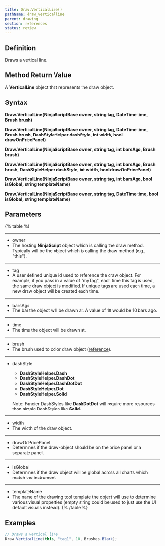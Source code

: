 ```yaml
---
title: Draw.VerticalLine()
pathName: draw_verticalline
parent: drawing
section: references
status: review
---
```


## Definition

Draws a vertical line.

## Method Return Value

A **VerticalLine** object that represents the draw object.

## Syntax

**Draw.VerticalLine(NinjaScriptBase owner, string tag, DateTime time, Brush brush)**  

**Draw.VerticalLine(NinjaScriptBase owner, string tag, DateTime time, Brush brush, DashStyleHelper dashStyle, int width, bool drawOnPricePanel)**  

**Draw.VerticalLine(NinjaScriptBase owner, string tag, int barsAgo, Brush brush)**  

**Draw.VerticalLine(NinjaScriptBase owner, string tag, int barsAgo, Brush brush, DashStyleHelper dashStyle, int width, bool drawOnPricePanel)**  

**Draw.VerticalLine(NinjaScriptBase owner, string tag, int barsAgo, bool isGlobal, string templateName)**  

**Draw.VerticalLine(NinjaScriptBase owner, string tag, DateTime time, bool isGlobal, string templateName)**

## Parameters

{% table %}

---

* owner
* The hosting **NinjaScript** object which is calling the draw method. Typically will be the object which is calling the draw method (e.g., "this").

---

* tag
* A user defined unique id used to reference the draw object. For example, if you pass in a value of "myTag", each time this tag is used, the same draw object is modified. If unique tags are used each time, a new draw object will be created each time.

---

* barsAgo
* The bar the object will be drawn at. A value of 10 would be 10 bars ago.

---

* time
* The time the object will be drawn at.

---

* brush
* The brush used to color draw object ([reference](https://msdn.microsoft.com/en-us/library/system.windows.media.brushes%28v=vs.110%29.aspx)).

---

* dashStyle
  * **DashStyleHelper.Dash**  
  * **DashStyleHelper.DashDot**  
  * **DashStyleHelper.DashDotDot**  
  * **DashStyleHelper.Dot**  
  * **DashStyleHelper.Solid**  

  Note: Fancier DashStyles like **DashDotDot** will require more resources than simple DashStyles like **Solid**.

---

* width
* The width of the draw object.

---

* drawOnPricePanel
* Determines if the draw-object should be on the price panel or a separate panel.

---

* isGlobal
* Determines if the draw object will be global across all charts which match the instrument.

---

* templateName
* The name of the drawing tool template the object will use to determine various visual properties (empty string could be used to just use the UI default visuals instead).
{% /table %}

## Examples

```csharp
// Draws a vertical line  
Draw.VerticalLine(this, "tag1", 10, Brushes.Black);

```
